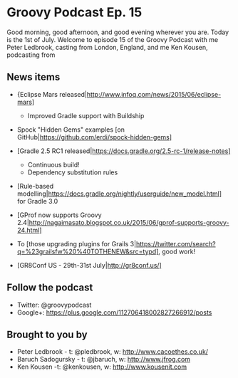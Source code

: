 # Groovy Podcast Ep. 15

Good morning, good afternoon, and good evening wherever you are. Today is the 1st of July. Welcome to episode 15 of the Groovy Podcast with me Peter Ledbrook, casting from London, England, and me Ken Kousen, podcasting from <somewhere>

## News items

* {Eclipse Mars released|http://www.infoq.com/news/2015/06/eclipse-mars]
  * Improved Gradle support with Buildship

* Spock "Hidden Gems" examples [on GitHub|https://github.com/erdi/spock-hidden-gems]

* [Gradle 2.5 RC1 released|https://docs.gradle.org/2.5-rc-1/release-notes]
  * Continuous build!
  * Dependency substitution rules

* [Rule-based modelling|https://docs.gradle.org/nightly/userguide/new_model.html] for Gradle 3.0

* [GProf now supports Groovy 2.4|http://nagaimasato.blogspot.co.uk/2015/06/gprof-supports-groovy-24.html]

* To [those upgrading plugins for Grails 3|https://twitter.com/search?q=%23grailsfw%20%40TOTHENEW&src=typd], good work!

* [GR8Conf US - 29th-31st July|http://gr8conf.us/]

## Follow the podcast

* Twitter: @groovypodcast
* Google+: https://plus.google.com/112706418002827266912/posts

## Brought to you by

* Peter Ledbrook - t: @pledbrook, w: http://www.cacoethes.co.uk/
* Baruch Sadogursky - t: @jbaruch, w: http://www.jfrog.com
* Ken Kousen -t: @kenkousen, w: http://www.kousenit.com
